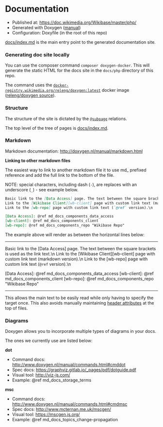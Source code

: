# Documentation

 - Published at: https://doc.wikimedia.org/Wikibase/master/php/
 - Generated with Doxygen ([manual](http://www.doxygen.nl/manual))
 - Configuration: Doxyfile (in the root of this repo)

[docs/index.md](index.md) is the main entry point to the generated documentation site.

### Generating doc site locally

You can use the composer command ```composer doxygen-docker```.
This will generate the static HTML for the docs site in the `docs/php` directory of this repo.

The command uses the [`docker-registry.wikimedia.org/releng/doxygen:latest`][releng/doxygen] docker image ([releng/doxygen source]).

### Structure

The structure of the site is dictated by the [`@subpage`] relations.

The top level of the tree of pages is [docs/index.md](index.md).

### Markdown

Markdown documentation: http://doxygen.nl/manual/markdown.html

**Linking to other markdown files**

The easiest way to link to another markdown file it to use md_ prefixed reference and add the full link to the bottom of the file.

NOTE: special characters, including dash (`-`), are replaces with an underscore (`_`) - see example below.

```md
Basic link to the [Data Access] page. The text between the square brackets is used as the link text.\n
Link to the [Wikibase Client][wb-client] page with custom link text (markdown version).\n
Link to the [wb-repo] page with custom link text (`@ref` version).\n

[Data Access]: @ref md_docs_components_data_access
[wb-client]: @ref md_docs_components_client
[wb-repo]: @ref md_docs_components_repo "Wikibase Repo"
```

The example above will render as between the horizontal lines below:

- - -
Basic link to the [Data Access] page. The text between the square brackets is used as the link text.\n
Link to the [Wikibase Client][wb-client] page with custom link text (markdown version).\n
Link to the [wb-repo] page with custom link text (`@ref` version).\n

[Data Access]: @ref md_docs_components_data_access
[wb-client]: @ref md_docs_components_client
[wb-repo]: @ref md_docs_components_repo "Wikibase Repo"
- - -

This allows the main text to be easily read while only having to specify the target once.
This also avoids manually maintaining [header attributes] at the top of files.

### Diagrams

Doxygen allows you to incorporate multiple types of diagrams in your docs.

The ones we currently use are listed below:

**dot**
 - Command docs: http://www.doxygen.nl/manual/commands.html#cmddot
 - Spec docs: https://graphviz.gitlab.io/_pages/pdf/dotguide.pdf
 - Visual tool: http://viz-js.com/
 - Example: @ref md_docs_storage_terms

**msc**
 - Command docs: http://www.doxygen.nl/manual/commands.html#cmdmsc
 - Spec docs: http://www.mcternan.me.uk/mscgen/
 - Visual tool: https://mscgen.js.org/
 - Example: @ref md_docs_topics_change-propagation

[header attributes]: http://doxygen.nl/manual/markdown.html#md_header_id
[releng/doxygen]: https://docker-registry.wikimedia.org/releng/doxygen/tags/
[releng/doxygen source]: https://gerrit.wikimedia.org/r/plugins/gitiles/integration/config/+/refs/heads/master/dockerfiles/doxygen/
[`@subpage`]: https://doxygen.nl/manual/commands.html#cmdsubpage
